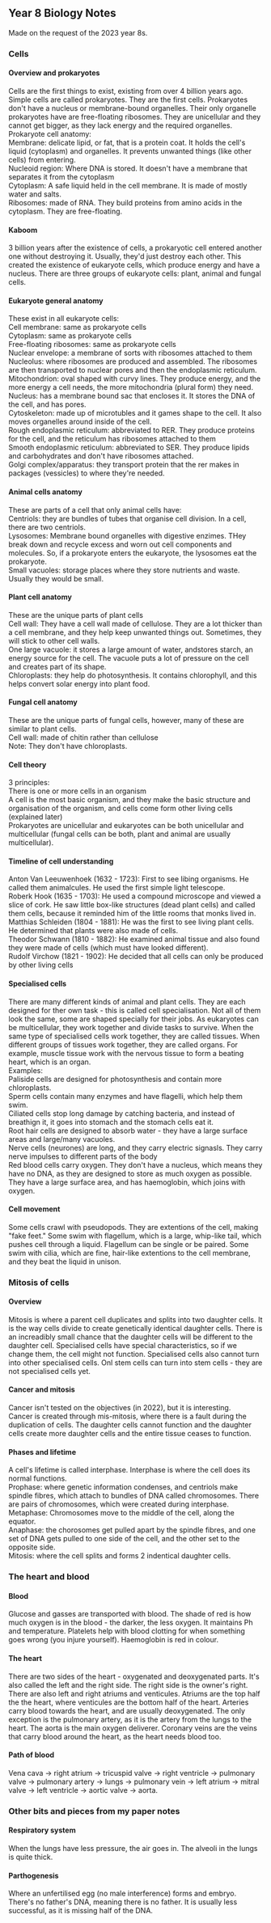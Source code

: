 <body>
  <h2>Year 8 Biology Notes</h2>
  <p>Made on the request of the 2023 year 8s.</p>
  <h3>Cells</h3>
  <h4>Overview and prokaryotes</h4>
  <p>Cells are the first things to exist, existing from over 4 billion years ago. Simple cells are called prokaryotes. They are the first cells. Prokaryotes don't have a nucleus or membrane-bound organelles. Their only organelle prokaryotes have are free-floating ribosomes. They are unicellular and they cannot get bigger, as they lack energy and the required organelles.<br>Prokaryote cell anatomy:<br>Membrane: delicate lipid, or fat, that is a protein coat. It holds the cell's liquid (cytoplasm) and organelles. It prevents unwanted things (like other cells) from entering.<br>Nucleoid region: Where DNA is stored. It doesn't have a membrane that separates it from the cytoplasm<br>Cytoplasm: A safe liquid held in the cell membrane. It is made of mostly water and salts.<br>Ribosomes: made of RNA. They build proteins from amino acids in the cytoplasm. They are free-floating.</p>
  <h4>Kaboom</h4>
  <p>3 billion years after the existence of cells, a prokaryotic cell entered another one without destroying it. Usually, they'd just destroy each other. This created the existence of eukaryote cells, which produce energy and have a nucleus. There are three groups of eukaryote cells: plant, animal and fungal cells.</p>
  <h4>Eukaryote general anatomy</h4>
  <p>These exist in all eukaryote cells:<br>Cell membrane: same as prokaryote cells<br>Cytoplasm: same as prokaryote cells<br>Free-floating ribosomes: same as prokaryote cells<br>Nuclear envelope: a membrane of sorts with ribosomes attached to them<br>Nucleolus: where ribosomes are produced and assembled. The ribosomes are then transported to nuclear pores and then the endoplasmic reticulum.<br>Mitochondrion: oval shaped with curvy lines. They produce energy, and the more energy a cell needs, the more mitochondria (plural form) they need.<br>Nucleus: has a membrane bound sac that encloses it. It stores the DNA of the cell, and has pores.<br>Cytoskeleton: made up of microtubles and it games shape to the cell. It also moves organelles around inside of the cell.<br>Rough endoplasmic reticulum: abbreviated to RER. They produce proteins for the cell, and the reticulum has ribosomes attached to them<br>Smooth endoplasmic reticulum: abbreviated to SER. They produce lipids and carbohydrates and don't have ribosomes attached.<br>Golgi complex/apparatus: they transport protein that the rer makes in packages (vessicles) to where they're needed.</p>
  <h4>Animal cells anatomy</h4>
  <p>These are parts of a cell that only animal cells have:<br>Centriols: they are bundles of tubes that organise cell division. In a cell, there are two centriols.<br>Lysosomes: Membrane bound organelles with digestive enzimes. THey break down and recycle excess and worn out cell components and molecules. So, if a prokaryote enters the eukaryote, the lysosomes eat the prokaryote.<br>Small vacuoles: storage places where they store nutrients and waste. Usually they would be small.</p>
  <h4>Plant cell anatomy</h4>
  <p>These are the unique parts of plant cells<br>Cell wall: They have a cell wall made of cellulose. They are a lot thicker than a cell membrane, and they help keep unwanted things out. Sometimes, they will stick to other cell walls.<br>One large vacuole: it stores a large amount of water, andstores starch, an energy source for the cell. The vacuole puts a lot of pressure on the cell and creates part of its shape.<br>Chloroplasts: they help do photosynthesis. It contains chlorophyll, and this helps convert solar energy into plant food.</p>
  <h4>Fungal cell anatomy</h4>
  <p>These are the unique parts of fungal cells, however, many of these are similar to plant cells.<br>Cell wall: made of chitin rather than cellulose<br>Note: They don't have chloroplasts.</p>
  <h4>Cell theory</h4>
  <p>3 principles:<br>There is one or more cells in an organism<br>A cell is the most basic organism, and they make the basic structure and organisation of the organism, and cells come form other living cells (explained later)<br>Prokaryotes are unicellular and eukaryotes can be both unicellular and multicellular (fungal cells can be both, plant and animal are usually multicellular).</p>
  <h4>Timeline of cell understanding</h4>
  <p>Anton Van Leeuwenhoek (1632 - 1723): First to see libing organisms. He called them animalcules. He used the first simple light telescope.<br>Roberk Hook (1635 - 1703): He used a compound microscope and viewed a slice of cork. He saw little box-like structures (dead plant cells) and called them cells, because it reminded him of the little rooms that monks lived in.<br>Matthias Schleiden (1804 - 1881): He was the first to see living plant cells. He determined that plants were also made of cells.<br>Theodor Schwann (1810 - 1882): He examined animal tissue and also found they were made of cells (which must have looked different).<br>Rudolf Virchow (1821 - 1902): He decided that all cells can only be produced by other living cells</p>
  <h4>Specialised cells</h4>
  <p>There are many different kinds of animal and plant cells. They are each designed for ther own task - this is called cell specialisation. Not all of them look the same, some are shaped specially for their jobs. As eukaryotes can be multicellular, they work together and divide tasks to survive. When the same type of specialised cells work together, they are called tissues. When different groups of tissues work together, they are called organs. For example, muscle tissue work with the nervous tissue to form a beating heart, which is an organ.<br>Examples:<br>Paliside cells are designed for photosynthesis and contain more chloroplasts.<br>Sperm cells contain many enzymes and have flagelli, which help them swim. <br>Ciliated cells stop long damage by catching bacteria, and instead of breathign it, it goes into stomach and the stomach cells eat it. <br>Root hair cells are designed to absorb water - they have a large surface areas and large/many vacuoles.<br>Nerve cells (neurones) are long, and they carry electric signasls. They carry nerve impulses to different parts of the body<br>Red blood cells carry oxygen. They don't have a nucleus, which means they have no DNA, as they are designed to store as much oxygen as possible. They have a large surface area, and has haemoglobin, which joins with oxygen.</p>
  <h4>Cell movement</h4>
  <p>Some cells crawl with pseudopods. They are extentions of the cell, making "fake feet." Some swim with flagellum, which is a large, whip-like tail, which pushes cell through a liquid. Flagellum can be single or be paired. Some swim with cilia, which are fine, hair-like extentions to the cell membrane, and they beat the liquid in unison.</p>
  <h3>Mitosis of cells</h3>
  <h4>Overview</h4>
  <p>Mitosis is where a parent cell duplicates and splits into two daughter cells. It is the way cells divide to create genetically identical daughter cells. There is an increadibly small chance that the daughter cells will be different to the daughter cell. Specialised cells have special characteristics, so if we change them, the cell might not function. Specialised cells also cannot turn into other specialised cells. Onl stem cells can turn into stem cells - they are not specialised cells yet.</p>
  <h4>Cancer and mitosis</h4>
  <p>Cancer isn't tested on the objectives (in 2022), but it is interesting.<br>Cancer is created through mis-mitosis, where there is a fault during the duplication of cells. The daughter cells cannot function and the daughter cells create more daughter cells and the entire tissue ceases to function.</p>
  <h4>Phases and lifetime</h4>
  <p>A cell's lifetime is called interphase. Interphase is where the cell does its normal functions.<br>Prophase: where genetic information condenses, and centriols make spindle fibres, which attach to bundles of DNA called chromosomes. There are pairs of chromosomes, which were created during interphase.<br>Metaphase: Chromosomes move to the middle of the cell, along the equator.<br>Anaphase: the chorosomes get pulled apart by the spindle fibres, and one set of DNA gets pulled to one side of the cell, and the other set to the opposite side.<br>Mitosis: where the cell splits and forms 2 indentical daughter cells.</p>
  <h3>The heart and blood</h3>
  <h4>Blood</h4>
  <p>Glucose and gasses are transported with blood. The shade of red is how much oxygen is in the blood - the darker, the less oxygen. It maintains Ph and temperature. Platelets help with blood clotting for when something goes wrong (you injure yourself). Haemoglobin is red in colour.</p>
  <h4>The heart</h4>
  <p>There are two sides of the heart - oxygenated and deoxygenated parts. It's also called the left and the right side. The right side is the owner's right. There are also left and right atriums and venticules. Atriums are the top half the the heart, where venticules are the bottom half of the heart. Arteries carry blood towards the heart, and are usually deoxygenated. The only exception is the pulmonary artery, as it is the artery from the lungs to the heart. The aorta is the main oxygen deliverer. Coronary veins are the veins that carry blood around the heart, as the heart needs blood too.</p>
  <h4>Path of blood</h4>
  <p>Vena cava -> right atrium -> tricuspid valve -> right ventricle -> pulmonary valve -> pulmonary artery -> lungs -> pulmonary vein -> left atrium -> mitral valve -> left ventricle -> aortic valve -> aorta.</p>
  <h3>Other bits and pieces from my paper notes</h3>
  <h4>Respiratory system</h4>
  <p>When the lungs have less pressure, the air goes in. The alveoli in the lungs is quite thick.</p>
  <h4>Parthogenesis</h4>
  <p>Where an unfertilised egg (no male interference) forms and embryo. There's no father's DNA, meaning there is no father. It is usually less successful, as it is missing half of the DNA.</p>
</body>